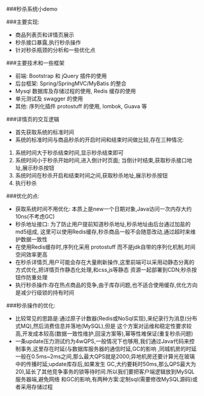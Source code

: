 ###秒杀系统小demo

###主要实现:
* 商品列表页和详情页展示
* 秒杀接口暴露,执行秒杀操作
* 针对秒杀瓶颈的分析和一些优化点

###主要技术和一些框架
* 前端: Bootstrap 和 jQuery 插件的使用
* 后台框架: Spring/SpringMVC/MyBatis 的整合
* Mysql 数据库及存储过程的使用, Redis 缓存的使用
* 单元测试及 swagger 的使用
* 其他: 序列化插件 protostuff 的使用, lombok, Guava 等

###详情页的交互逻辑
* 首先获取系统的标准时间
* 系统的标准时间与商品秒杀的开启时间和结束时间做比较,存在三种情况:
1) 系统时间大于秒杀结束时间,显示秒杀结束即可
2) 系统时间小于秒杀开始时间,进入倒计时页面; 当倒计时结束,获取秒杀接口地址,展示秒杀按钮
3) 系统时间在秒杀开启和结束时间之间,获取秒杀地址,展示秒杀按钮
4) 执行秒杀

###优化的点:
* 获取系统时间不用优化: 本质上是new一个日期对象,Java访问一次内存大约10ns(不考虑GC)
* 秒杀地址接口: 为了防止用户提前知道秒杀地址,秒杀地址由后台通过加盐的md5组成,
这里可以使用Redis缓存,秒杀商品一般不会随意改动,通过超时来维护数据一致性
* 在使用Redis缓存时,序列化采用 protostuff 而不是jdk自带的序列化机制,时间空间效率更高
* 在秒杀详情页,用户可能会存在大量刷新操作,这里前端可以采用动静态分离的方式优化,把详情页作静态化处理,和css,js等静态
资源一起部署到CDN;秒杀按钮作防重处理
* 执行秒杀操作:存在热点商品的竞争,由于库存问题,也不适合使用缓存,优化方向是减少行级锁的持有时间

###秒杀操作的优化:
* 比较常见的思路是:通过原子计数器(Redis或NoSql实现),来纪录行为消息(分布式MQ),然后消费信息并落地(MySQL),但是
这个方案对运维和稳定性要求较高,开发成本较高(数据一致性维护,回滚方案等),幂等性难保证(重复秒杀问题)
* 一条update压力测试约为4wQPS,一般情况下也够用,我们通过Java代码来控制事务,这里存在时延(与数据库服务器的通信时延,GC的影响
,同城机房的时延一般在0.5ms~2ms之间,那么最大QPS就是2000;异地机房还要计算光在玻璃中的传播时延;update库存后,如果发生
GC,大约要耗时50ms,那么QPS最大为20),延长了其他竞争事务的锁等待时间.所以我们要把客户端逻辑放到MySQL服务器端,避免网络
和GC的影响,有两种方案:定制sql(需要修改MySQL源码)或者采用存储过程


